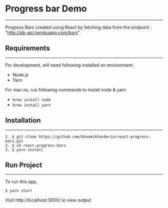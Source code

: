 # Progress bar Demo

---

Progress Bars created using React by fetching data from the endpoint : "http://pb-api.herokuapp.com/bars".

## Requirements

---

For development, will need following installed on environment.

- Node.js
- Yarn

For mac os, run following commands to install node & yarn

- `brew install node`
- `brew install yarn`

## Installation

---

```
1. $ git clone https://github.com/bhoomikhanderia/react-progress-bars.git
2. $ cd react-progress-bars
3. $ yarn install
```

## Run Project

---

To run this app,

```
$ yarn start
```

Visit http://localhost:3000/ to view output
